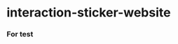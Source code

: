 # interaction-sticker-website

<!-- <img src = "imgs/chinanako.png" width = "196px"> <img src = "imgs/sakana.png" width = "240px"> <img src = "imgs/takina1.png" width = "196px"> -->

<!-- <img src = "imgs/ame.png" width = "210px"> <img src = "imgs/ina.png" width = "227px"> <img src = "imgs/gura.png" width = "196px"> -->

### For test
